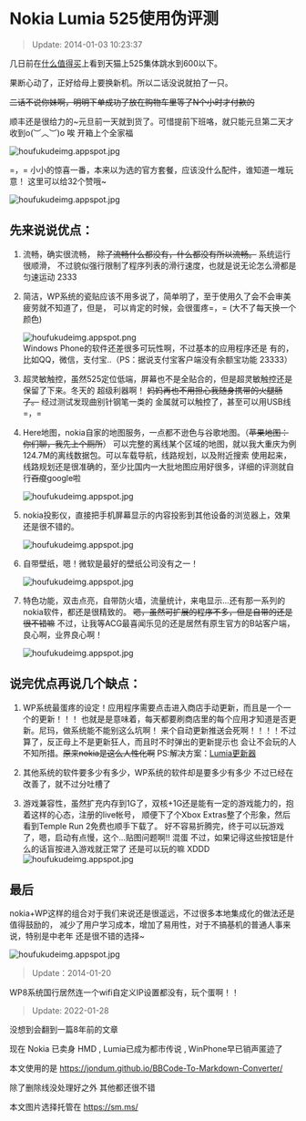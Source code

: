 # Nokia Lumia 525使用伪评测

>Update: 2014-01-03 10:23:37

几日前在[什么值得买](http://www.smzdm.com/youhui/387567)上看到天猫上525集体跳水到600以下。

果断心动了，正好给母上要换新机。所以二话没说就拍了一只。

~~二话不说你妹啊，明明下单成功了放在购物车里等了N个小时才付款的~~


顺丰还是很给力的~元旦前一天就到货了。可惜提前下班咯，就只能元旦第二天才收到o(︶︿︶)o 唉
开箱上个全家福

![houfukudeimg.appspot.jpg](https://s2.loli.net/2022/01/28/FqtD1JCg2fl39vT.jpg)

=，= 小小的惊喜一番，本来以为选的官方套餐，应该没什么配件，谁知道一堆玩意！
这里可以给32个赞哦~

![houfukudeimg.appspot.jpg](https://s2.loli.net/2022/01/28/8lCmqf2OYdvcDop.jpg)

## 先来说说**优点**：

1. 流畅，确实很流畅， ~~除了流畅什么都没有，什么都没有所以流畅。~~ 系统运行很顺滑，
不过貌似强行限制了程序列表的滑行速度，也就是说无论怎么滑都是匀速运动 2333

1. 简洁，WP系统的瓷贴应该不用多说了，简单明了，至于使用久了会不会审美疲劳就不知道了，但是，
可以肯定的时候，会很蛋疼=，= (大不了每天换一个颜色)

    ![houfukudeimg.appspot.png](https://s2.loli.net/2022/01/28/VW2GoUAxNfEiR8q.png)   
Windows Phone的软件还差很多可玩性啊，不过基本的应用程序还是
有的，比如QQ，微信，支付宝..（PS：据说支付宝客户端没有余额宝功能 23333）

1. 超灵敏触控，虽然525定位低端，屏幕也不是全贴合的，但是超灵敏触控还是保留了下来。冬天的
超级利器啊！ ~~妈妈再也不用担心我随身携带的火腿肠了。~~ 经过测试发现曲别针钢笔一类的
金属就可以触控了，甚至可以用USB线=，=

1. Here地图，nokia自家的地图服务，一点都不逊色与谷歌地图。（~~苹果地图：你们聊，我先上个厕所~~）
可以完整的离线某个区域的地图，就以我大重庆为例124.7M的离线数据包。可以车载导航，线路规划，以及附近搜索
使用起来，线路规划还是很准确的，至少比国内一大批地图应用好很多，详细的评测就自行~~百度~~google啦

    ![houfukudeimg.appspot.jpg](https://s2.loli.net/2022/01/28/pvTyaYgfZCumJVs.jpg)

1. nokia投影仪，直接把手机屏幕显示的内容投影到其他设备的浏览器上，效果还是很不错的。
    
    ![houfukudeimg.appspot.jpg](https://s2.loli.net/2022/01/28/jBfy7x4zIwEvWbt.jpg)

1. 自带壁纸，嗯！微软是最好的壁纸公司没有之一！
    
    ![houfukudeimg.appspot.jpg](https://s2.loli.net/2022/01/28/JsP1izB9Qwp6vou.jpg)

1. 特色功能，双击点亮，自带防火墙，流量统计，来电显示...还有那一系列的nokia软件，都还是很精致的。
~~嗯，虽然可扩展的程序不多，但是自带的还是很不错嘛~~
不过，让我等ACG最喜闻乐见的还是居然有原生官方的B站客户端，良心啊，业界良心啊！

    ![houfukudeimg.appspot.jpg](https://s2.loli.net/2022/01/28/xMvSEHJA1ReNyDL.jpg)
	


## 说完优点再说几个**缺点**：


1. WP系统最蛋疼的设定！应用程序需要点击进入商店手动更新，而且是一个一个的更新！！！
也就是是意味着，每天都要刷商店里的每个应用才知道是否更新。尼玛，做系统能不能别这么坑啊！
来个自动更新推送会死啊！！！！不过算了，反正母上不是更新狂人，而且时不时弹出的更新提示也
会让不会玩的人不知所措。~~原来nokia是这么人性化啊~~
PS:解决方案：[Lumia更新器](http://www.windowsphone.com/zh-cn/store/app/lumia%E6%9B%B4%E6%96%B0%E5%99%A8/)

1. 其他系统的软件要多少有多少，WP系统的软件却是要多少有多少
不过已经在改善了，就不过分吐槽了

1. 游戏兼容性，虽然扩充内存到1G了，双核+1G还是能有一定的游戏能力的，抱着这样的心态，注册的live帐号，
顺便下了个Xbox Extras整了个形象，然后看到Temple Run 2免费也顺手下载了。
好不容易折腾完，终于可以玩游戏了，嗯，启动有点慢，这个...贴图问题啊!! 混蛋
不过，如果记得这些按钮是什么的话盲按进入游戏就正常了 还是可以玩的嘛 XDDD   
    ![houfukudeimg.appspot.jpg](https://s2.loli.net/2022/01/28/aG2P8CVSprfZ4N7.jpg)


## 最后

nokia+WP这样的组合对于我们来说还是很遥远，不过很多本地集成化的做法还是值得鼓励的，
减少了用户学习成本，增加了易用性，对于不搞~~基~~机的普通人事来说，特别是中老年
还是很不错的选择~

![houfukudeimg.appspot.jpg](https://s2.loli.net/2022/01/28/zAFi62JcVp4jvbB.jpg)

>Update：2014-01-20

WP8系统国行居然连一个wifi自定义IP设置都没有，玩个蛋啊！！

>Update: 2022-01-28 

没想到会翻到一篇8年前的文章

现在 Nokia 已卖身 HMD , Lumia已成为都市传说 , WinPhone早已销声匿迹了

本文使用的是 https://jondum.github.io/BBCode-To-Markdown-Converter/

除了删除线没处理好之外 其他都还很不错

本文图片选择托管在 https://sm.ms/

